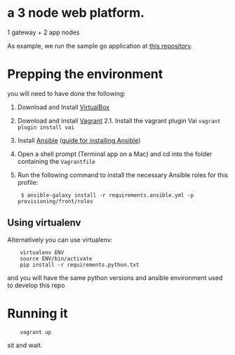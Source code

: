# a 3 node web platform.

1 gateway + 2 app nodes

As example, we run the sample go application at [this repository]( https://github.com/juanantoniofm/goapi.git).

# Prepping the environment

you will need to have done the following:

1. Download and Install [VirtualBox](https://www.virtualbox.org/wiki/Downloads)
2. Download and Install [Vagrant](https://www.vagrantup.com/downloads.html)
2.1. Install the vagrant plugin Vai `vagrant plugin install vai`
3. Install [Ansible](http://ansibleworks.com/) ([guide for installing Ansible](http://docs.ansible.com/intro_installation.html))
4. Open a shell prompt (Terminal app on a Mac) and cd into the folder containing the `Vagrantfile`
5. Run the following command to install the necessary Ansible roles for this profile:

        $ ansible-galaxy install -r requirements.ansible.yml -p provisioning/front/roles

## Using virtualenv

Alternatively you can use virtualenv:

        virtualenv ENV
        source ENV/bin/activate
        pip install -r requirements.python.txt

and you will have the same python versions and ansible environment used to develop this repo

# Running it

        vagrant up

sit and wait.
